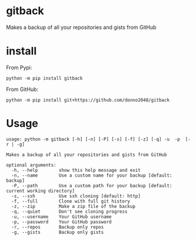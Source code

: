 # gitback
Makes a backup of all your repositories and gists from GitHub
# install
From Pypi:

`python -m pip install gitback`

From GitHub:

`python -m pip install git+https://github.com/donno2048/gitback`
# Usage
```
usage: python -m gitback [-h] [-n] [-P] [-s] [-f] [-z] [-q] -u  -p  [-r | -g]

Makes a backup of all your repositories and gists from GitHub

optional arguments:
  -h, --help        show this help message and exit
  -n, --name        Use a custom name for your backup [default: backup]
  -P, --path        Use a custom path for your backup [default: current working directory]
  -s, --ssh         Use ssh cloning [default: http]
  -f, --full        Clone with full git history
  -z, --zip         Make a zip file of the backup
  -q, --quiet       Don't see cloning progress
  -u, --username    Your GitHub username
  -p, --password    Your GitHub password
  -r, --repos       Backup only repos
  -g, --gists       Backup only gists
```
